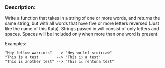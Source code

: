 ### Description:

Write
 a function that takes in a string of one or more words, and returns the
 same string, but with all words that have five or more letters reversed
 (Just like the name of this Kata). Strings passed in will consist of
only letters and spaces. Spaces will be included only when more than one
 word is present.

Examples:

```
"Hey fellow warriors"  --> "Hey wollef sroirraw" 
"This is a test        --> "This is a test" 
"This is another test" --> "This is rehtona test"
```
